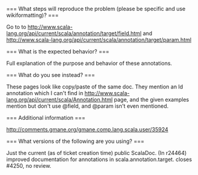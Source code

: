 === What steps will reproduce the problem (please be specific and use wikiformatting)? ===

Go to to http://www.scala-lang.org/api/current/scala/annotation/target/field.html and http://www.scala-lang.org/api/current/scala/annotation/target/param.html

=== What is the expected behavior? ===

Full explanation of the purpose and behavior of these annotations.

=== What do you see instead? ===

These pages look like copy/paste of the same doc.
They mention an Id annotation which I can't find in http://www.scala-lang.org/api/current/scala/Annotation.html page, and the given examples mention but don't use @field, and @param isn't even mentioned.

=== Additional information ===

http://comments.gmane.org/gmane.comp.lang.scala.user/35924

=== What versions of the following are you using? ===

Just the current (as of ticket creation time) public ScalaDoc.
(In r24464) improved documentation for annotations in scala.annotation.target. closes #4250, no review.
